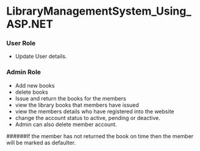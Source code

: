 # LibraryManagementSystem_Using_ASP.NET
### User Role
- Update User details.
### Admin Role
- Add new books
- delete books
- Issue and return the books for the members
- view the library books that members have issued
- view the members details who have registered into the website 
- change the account status to active, pending or deactive.
- Admin can also delete member account.

######If the member has not returned the book on time then the member
will be marked as defaulter.
